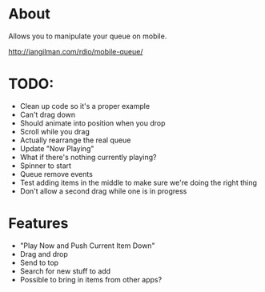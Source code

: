 # About

Allows you to manipulate your queue on mobile.

http://iangilman.com/rdio/mobile-queue/

# TODO:

* Clean up code so it's a proper example
* Can't drag down
* Should animate into position when you drop
* Scroll while you drag
* Actually rearrange the real queue
* Update "Now Playing" 
* What if there's nothing currently playing?
* Spinner to start
* Queue remove events
* Test adding items in the middle to make sure we're doing the right thing
* Don't allow a second drag while one is in progress

# Features

* "Play Now and Push Current Item Down"
* Drag and drop
* Send to top
* Search for new stuff to add
* Possible to bring in items from other apps?
